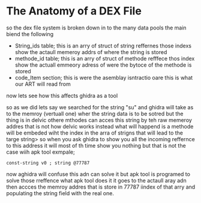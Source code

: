 # The Anatomy of a DEX File
so the dex file system is broken down in to the many data pools the main biend the following

* String_ids table; this is an arry of struct of string reffernes those indexs show the actaull memeroy addrs of where the string is stored
* methode_id table; this is an arry of struct of methode refffece thos index show the actuall emmeory adress of were the bytoce of the methode is stored
* code_Item section; this is were the asemblay isntractio oare this is what our ART will read from

now lets see how this affects ghidra as a tool

so as we did lets say we searched for the string "su" and ghidra will take as to the memroy (vertuall one) wher the string data is to be sotred but the thing is in delvic othere mthodes can acces this string
by teh raw memeroy addres that is not how delvic works instead what will happend is a methode will be embeded wiht the index in the arra of strigns that will lead to the targe string>
so when you ask ghidra to show you all the incoming reffernce to this address it will most of th time show you nothing but that is not the case wiih apk tool
exmpale;
```smali 
const-string v0 ; string @77787
```

now aghidra will confuse this adn can solve it but apk tool is programed to solve those rreffence what apk tool does it it goes to the actaull aray adn then accces the memroy addres that is store in 77787 iindex of that arry
and populating the string field with the real one.
